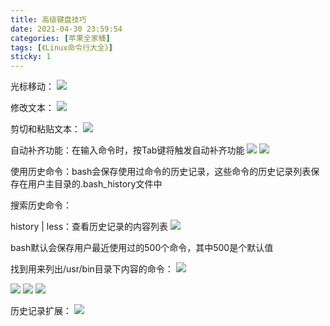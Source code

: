 ```yaml
---
title: 高级键盘技巧
date: 2021-04-30 23:59:54
categories: [苹果全家桶]
tags: [《Linux命令行大全》]
sticky: 1
---
```


光标移动：
![](/Users/liaojialong/Desktop/%E5%BB%96%E5%AE%B6%E9%BE%99%E7%9A%84%E5%8D%9A%E5%AE%A2%E7%BD%91%E7%AB%99/source/_posts/%E8%8B%B9%E6%9E%9C%E5%85%A8%E5%AE%B6%E6%A1%B6/%E3%80%8ALinux%E5%91%BD%E4%BB%A4%E8%A1%8C%E5%A4%A7%E5%85%A8%E3%80%8B/assets/0081Kckwly1glizrdb7wkj30b304q74e.jpg)

修改文本：
![](/Users/liaojialong/Desktop/%E5%BB%96%E5%AE%B6%E9%BE%99%E7%9A%84%E5%8D%9A%E5%AE%A2%E7%BD%91%E7%AB%99/source/_posts/%E8%8B%B9%E6%9E%9C%E5%85%A8%E5%AE%B6%E6%A1%B6/%E3%80%8ALinux%E5%91%BD%E4%BB%A4%E8%A1%8C%E5%A4%A7%E5%85%A8%E3%80%8B/assets/0081Kckwly1glizrkw8gtj30b303njrg.jpg)

剪切和粘贴文本：
![](/Users/liaojialong/Desktop/%E5%BB%96%E5%AE%B6%E9%BE%99%E7%9A%84%E5%8D%9A%E5%AE%A2%E7%BD%91%E7%AB%99/source/_posts/%E8%8B%B9%E6%9E%9C%E5%85%A8%E5%AE%B6%E6%A1%B6/%E3%80%8ALinux%E5%91%BD%E4%BB%A4%E8%A1%8C%E5%A4%A7%E5%85%A8%E3%80%8B/assets/0081Kckwly1glizruja5cj30c30dbmyw.jpg)

自动补齐功能：在输入命令时，按Tab键将触发自动补齐功能
![](/Users/liaojialong/Desktop/%E5%BB%96%E5%AE%B6%E9%BE%99%E7%9A%84%E5%8D%9A%E5%AE%A2%E7%BD%91%E7%AB%99/source/_posts/%E8%8B%B9%E6%9E%9C%E5%85%A8%E5%AE%B6%E6%A1%B6/%E3%80%8ALinux%E5%91%BD%E4%BB%A4%E8%A1%8C%E5%A4%A7%E5%85%A8%E3%80%8B/assets/0081Kckwly1glizs2bosij30c30cc3zn.jpg)
![](/Users/liaojialong/Desktop/%E5%BB%96%E5%AE%B6%E9%BE%99%E7%9A%84%E5%8D%9A%E5%AE%A2%E7%BD%91%E7%AB%99/source/_posts/%E8%8B%B9%E6%9E%9C%E5%85%A8%E5%AE%B6%E6%A1%B6/%E3%80%8ALinux%E5%91%BD%E4%BB%A4%E8%A1%8C%E5%A4%A7%E5%85%A8%E3%80%8B/assets/0081Kckwly1glizsbamuxj30c3033t8t.jpg)

使用历史命令：bash会保存使用过命令的历史记录，这些命令的历史记录列表保存在用户主目录的.bash_history文件中

搜索历史命令：

history | less：查看历史记录的内容列表
![](/Users/liaojialong/Desktop/%E5%BB%96%E5%AE%B6%E9%BE%99%E7%9A%84%E5%8D%9A%E5%AE%A2%E7%BD%91%E7%AB%99/source/_posts/%E8%8B%B9%E6%9E%9C%E5%85%A8%E5%AE%B6%E6%A1%B6/%E3%80%8ALinux%E5%91%BD%E4%BB%A4%E8%A1%8C%E5%A4%A7%E5%85%A8%E3%80%8B/assets/0081Kckwly1gm4urxz90fj30ft0dh3ze.jpg)

bash默认会保存用户最近使用过的500个命令，其中500是个默认值

找到用来列出/usr/bin目录下内容的命令：
![](/Users/liaojialong/Desktop/%E5%BB%96%E5%AE%B6%E9%BE%99%E7%9A%84%E5%8D%9A%E5%AE%A2%E7%BD%91%E7%AB%99/source/_posts/%E8%8B%B9%E6%9E%9C%E5%85%A8%E5%AE%B6%E6%A1%B6/%E3%80%8ALinux%E5%91%BD%E4%BB%A4%E8%A1%8C%E5%A4%A7%E5%85%A8%E3%80%8B/assets/0081Kckwly1gm4uve9539j30ft01sdg0.jpg)

![](/Users/liaojialong/Desktop/%E5%BB%96%E5%AE%B6%E9%BE%99%E7%9A%84%E5%8D%9A%E5%AE%A2%E7%BD%91%E7%AB%99/source/_posts/%E8%8B%B9%E6%9E%9C%E5%85%A8%E5%AE%B6%E6%A1%B6/%E3%80%8ALinux%E5%91%BD%E4%BB%A4%E8%A1%8C%E5%A4%A7%E5%85%A8%E3%80%8B/assets/0081Kckwly1gm4uy2xan2j30q60473yw.jpg)
![](/Users/liaojialong/Desktop/%E5%BB%96%E5%AE%B6%E9%BE%99%E7%9A%84%E5%8D%9A%E5%AE%A2%E7%BD%91%E7%AB%99/source/_posts/%E8%8B%B9%E6%9E%9C%E5%85%A8%E5%AE%B6%E6%A1%B6/%E3%80%8ALinux%E5%91%BD%E4%BB%A4%E8%A1%8C%E5%A4%A7%E5%85%A8%E3%80%8B/assets/0081Kckwly1glizsxnarkj30cj0hp767.jpg)
![](/Users/liaojialong/Desktop/%E5%BB%96%E5%AE%B6%E9%BE%99%E7%9A%84%E5%8D%9A%E5%AE%A2%E7%BD%91%E7%AB%99/source/_posts/%E8%8B%B9%E6%9E%9C%E5%85%A8%E5%AE%B6%E6%A1%B6/%E3%80%8ALinux%E5%91%BD%E4%BB%A4%E8%A1%8C%E5%A4%A7%E5%85%A8%E3%80%8B/assets/0081Kckwly1glizt5h42mj30cj03uq32.jpg)

历史记录扩展：
![](/Users/liaojialong/Desktop/%E5%BB%96%E5%AE%B6%E9%BE%99%E7%9A%84%E5%8D%9A%E5%AE%A2%E7%BD%91%E7%AB%99/source/_posts/%E8%8B%B9%E6%9E%9C%E5%85%A8%E5%AE%B6%E6%A1%B6/%E3%80%8ALinux%E5%91%BD%E4%BB%A4%E8%A1%8C%E5%A4%A7%E5%85%A8%E3%80%8B/assets/0081Kckwly1gliztcdou8j30cj0d7gn2.jpg)